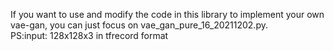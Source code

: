 If you want to use and modify the code in this library to implement your own vae-gan, you can just focus on vae_gan_pure_16_20211202.py.  
PS:input: 128x128x3 in tfrecord format
